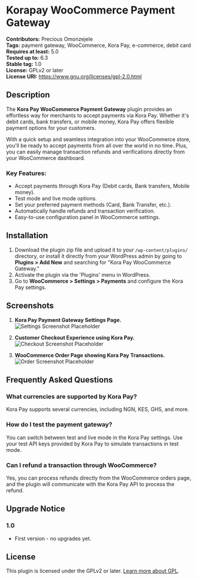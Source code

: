 # Korapay WooCommerce Payment Gateway

**Contributors:** Precious Omonzejele  
**Tags:** payment gateway, WooCommerce, Kora Pay, e-commerce, debit card  
**Requires at least:** 5.0  
**Tested up to:** 6.3  
**Stable tag:** 1.0  
**License:** GPLv2 or later  
**License URI:** https://www.gnu.org/licenses/gpl-2.0.html  

## Description

The **Kora Pay WooCommerce Payment Gateway** plugin provides an effortless way for merchants to accept payments via Kora Pay. Whether it's debit cards, bank transfers, or mobile money, Kora Pay offers flexible payment options for your customers.

With a quick setup and seamless integration into your WooCommerce store, you'll be ready to accept payments from all over the world in no time. Plus, you can easily manage transaction refunds and verifications directly from your WooCommerce dashboard.

### Key Features:
- Accept payments through Kora Pay (Debit cards, Bank transfers, Mobile money).
- Test mode and live mode options.
- Set your preferred payment methods (Card, Bank Transfer, etc.).
- Automatically handle refunds and transaction verification.
- Easy-to-use configuration panel in WooCommerce settings.

## Installation

1. Download the plugin zip file and upload it to your `/wp-content/plugins/` directory, or install it directly from your WordPress admin by going to **Plugins > Add New** and searching for "Kora Pay WooCommerce Gateway."
2. Activate the plugin via the 'Plugins' menu in WordPress.
3. Go to **WooCommerce > Settings > Payments** and configure the Kora Pay settings.

## Screenshots

1. **Kora Pay Payment Gateway Settings Page.**  
   ![Settings Screenshot Placeholder](https://via.placeholder.com/800x400)

2. **Customer Checkout Experience using Kora Pay.**  
   ![Checkout Screenshot Placeholder](https://via.placeholder.com/800x400)

3. **WooCommerce Order Page showing Kora Pay Transactions.**  
   ![Order Screenshot Placeholder](https://via.placeholder.com/800x400)

## Frequently Asked Questions

### What currencies are supported by Kora Pay?

Kora Pay supports several currencies, including NGN, KES, GHS, and more.

### How do I test the payment gateway?

You can switch between test and live mode in the Kora Pay settings. Use your test API keys provided by Kora Pay to simulate transactions in test mode.

### Can I refund a transaction through WooCommerce?

Yes, you can process refunds directly from the WooCommerce orders page, and the plugin will communicate with the Kora Pay API to process the refund.


## Upgrade Notice

### 1.0
* First version - no upgrades yet.

## License

This plugin is licensed under the GPLv2 or later. [Learn more about GPL](https://www.gnu.org/licenses/gpl-2.0.html).
